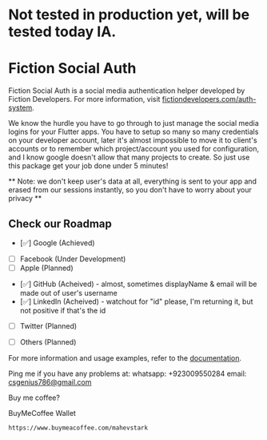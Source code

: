 # Not tested in production yet, will be tested today IA.
# Fiction Social Auth

Fiction Social Auth is a social media authentication helper developed by Fiction Developers. For more information, visit [fictiondevelopers.com/auth-system](https://fictiondevelopers.com/auth-system).

We know the hurdle you have to go through to just manage the social media logins for your Flutter apps. You have to setup so many so many credentials on your developer account, later it's almost impossible to move it to client's accounts or to remember which project/account you used for configuration, and I know google doesn't allow that many projects to create. So just use this package get your job done under 5 minutes!


** Note: we don't keep user's data at all, everything is sent to your app and erased from our sessions instantly, so you don't have to worry about your privacy **

## Check our Roadmap

- [✅] Google (Achieved)
- [ ] Facebook (Under Development)
- [ ] Apple (Planned)
- [✅] GitHub (Acheived) - almost, sometimes displayName & email will be made out of user's username
- [✅] LinkedIn (Acheived) - watchout for "id" please, I'm returning it, but not positive if that's the id
- [ ] Twitter (Planned)
- [ ] Others (Planned)


For more information and usage examples, refer to the [documentation](https://fictiondevelopers.com/auth-system).



Ping me if you have any problems at:
whatsapp: +923009550284
email: csgenius786@gmail.com

Buy me coffee?

BuyMeCoffee Wallet
```
https://www.buymeacoffee.com/mahevstark
```